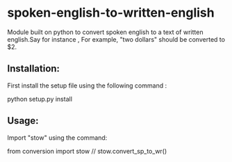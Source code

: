 # spoken-english-to-written-english

Module built on python to convert spoken english to a text of written english.Say for instance , For example, "two dollars" should be converted to $2.

## Installation:

First install the setup file using the following command :

python setup.py install

## Usage:

Import "stow" using the command:

from conversion import stow //
stow.convert_sp_to_wr()
